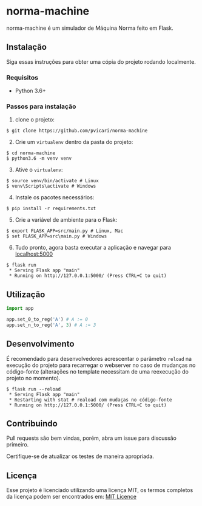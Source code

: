 # norma-machine

norma-machine é um simulador de Máquina Norma feito em Flask.

## Instalação
Siga essas instruções para obter uma cópia do projeto rodando localmente.

### Requisitos
* Python 3.6+

### Passos para instalação

1. clone o projeto: 
    
```
$ git clone https://github.com/pvicari/norma-machine
```

2. Crie um `virtualenv` dentro da pasta do projeto: 

```
$ cd norma-machine
$ python3.6 -m venv venv
```

3. Ative o `virtualenv`:

```
$ source venv/bin/activate # Linux
$ venv\Scripts\activate # Windows
```

4. Instale os pacotes necessários:

```
$ pip install -r requirements.txt
```

5. Crie a variável de ambiente para o Flask:

```
$ export FLASK_APP=src/main.py # Linux, Mac
$ set FLASK_APP=src\main.py # Windows
```

6. Tudo pronto, agora basta executar a aplicação e navegar para [localhost:5000](http://127.0.0.1:5000)

```
$ flask run
 * Serving Flask app "main"
 * Running on http://127.0.0.1:5000/ (Press CTRL+C to quit)
```

## Utilização

```python
import app

app.set_0_to_reg('A') # A := 0
app.set_n_to_reg('A', 3) # A := 3
```

## Desenvolvimento

É recomendado para desenvolvedores acrescentar o parâmetro `reload` na execução do projeto para recarregar o webserver no caso de mudanças no código-fonte (alterações no template necessitam de uma reexecução do projeto no momento).

```
$ flask run --reload
 * Serving Flask app "main"
 * Restarting with stat # reaload com mudaças no código-fonte
 * Running on http://127.0.0.1:5000/ (Press CTRL+C to quit)
```

## Contribuindo
Pull requests são bem vindas, porém, abra um issue para discussão primeiro.

Certifique-se de atualizar os testes de maneira apropriada.

## Licença
Esse projeto é licenciado utilizando uma licença MIT, os termos completos da licença podem ser encontrados em: [MIT Licence](https://choosealicense.com/licenses/mit/)
